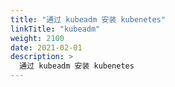 ```yaml
---
title: "通过 kubeadm 安装 kubenetes"
linkTitle: "kubeadm"
weight: 2100
date: 2021-02-01
description: >
  通过 kubeadm 安装 kubenetes
---
```




